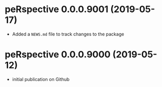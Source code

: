# peRspective 0.0.0.9001 (2019-05-17)

* Added a `NEWS.md` file to track changes to the package

# peRspective 0.0.0.9000 (2019-05-12)

* initial publication on Github
